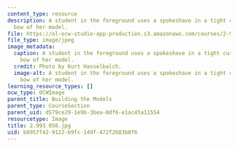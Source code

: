 ```yaml
---
content_type: resource
description: A student in the foreground uses a spokeshave in a tight curve near the
  bow of her model.
file: https://ol-ocw-studio-app-production.s3.amazonaws.com/courses/2-993-special-topics-in-mechanical-engineering-the-art-and-science-of-boat-design-january-iap-2007/b6957f429122b9fc149f472f2683b8f6_2993056.jpg
file_type: image/jpeg
image_metadata:
  caption: A student in the foreground uses a spokeshave in a tight curve near the
    bow of her model.
  credit: Photo by Kurt Hasselbalch.
  image-alt: A student in the foreground uses a spokeshave in a tight curve near the
    bow of her model.
learning_resource_types: []
ocw_type: OCWImage
parent_title: Building the Models
parent_type: CourseSection
parent_uid: d579ce29-1e9b-3bea-8df6-e1ac45a11554
resourcetype: Image
title: 2.993 056.jpg
uid: b6957f42-9122-b9fc-149f-472f2683b8f6
---
```

